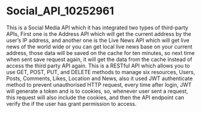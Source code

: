 # Social_API_10252961
This is a Social Media API which it has integrated two types of third-party APIs, First one is the Address API which will get the current address by the user’s IP address, and another one is the Live News API which will get live news of the world wide or you can get local live news base on your current address, those data will be saved on the cache for ten minutes, so next time when sent save request again, it will get the data from the cache instead of access the third party API again. This is a RESTful API which allows you to use GET, POST, PUT, and DELETE methods to manage six resources, Users, Posts, Comments, Likes, Location and News, also it used JWT authenticate method to prevent unauthorised HTTP request, every time after login, JWT will generate a token and is to cookies, so, whenever user sent a request, this request will also include the cookies, and then the API endpoint can verify the if the user has grant permission to access.
